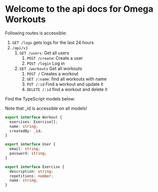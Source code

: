 # Welcome to the api docs for Omega Workouts

Following routes is accessible:

1. `GET /logs` gets logs for the last 24 hours
1. `/api/v1`
   1. `GET /users`: Get all users
      1. `POST /create`: Create a user
      1. `POST /login` Log in
   1. `GET /workouts` Get all workouts
      1. `POST /` Creates a workout
      1. `GET /:name`: find all workouts with name
      1. `PUT /:id` Find a workout and update it
      1. `DELETE /:id` find a workout and delete it

Find the TypeScript models below:

Note that \_id is accessible on all models!

```typescript
export interface Workout {
  exercises: Exercise[];
  name: string;
  createdBy: _id;
}

export interface User {
  email: string;
  password: string;
}

export interface Exercise {
  description: string;
  repetitions: number;
  name: string;
}
```
